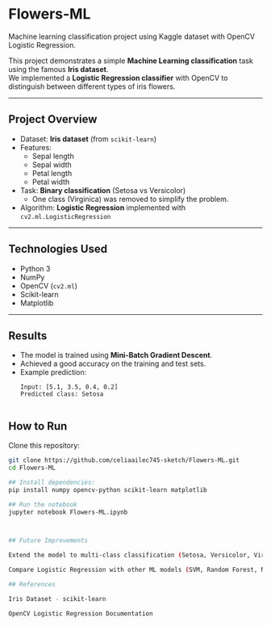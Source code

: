 # Flowers-ML
Machine learning classification project using Kaggle dataset with OpenCV Logistic Regression.


This project demonstrates a simple **Machine Learning classification** task using the famous **Iris dataset**.  
We implemented a **Logistic Regression classifier** with OpenCV to distinguish between different types of iris flowers.

---

##  Project Overview
- Dataset: **Iris dataset** (from `scikit-learn`)
- Features:  
  - Sepal length  
  - Sepal width  
  - Petal length  
  - Petal width  
- Task: **Binary classification** (Setosa vs Versicolor)  
  - One class (Virginica) was removed to simplify the problem.
- Algorithm: **Logistic Regression** implemented with `cv2.ml.LogisticRegression`

---

##  Technologies Used
- Python 3
- NumPy
- OpenCV (`cv2.ml`)
- Scikit-learn
- Matplotlib

---

##  Results
- The model is trained using **Mini-Batch Gradient Descent**.
- Achieved a good accuracy on the training and test sets.
- Example prediction:
  ```text
  Input: [5.1, 3.5, 0.4, 0.2]
  Predicted class: Setosa


##  How to Run

Clone this repository:

```bash
git clone https://github.com/celiaailec745-sketch/Flowers-ML.git
cd Flowers-ML

## Install dependencies:
pip install numpy opencv-python scikit-learn matplotlib

## Run the notebook
jupyter notebook Flowers-ML.ipynb



## Future Improvements

Extend the model to multi-class classification (Setosa, Versicolor, Virginica).

Compare Logistic Regression with other ML models (SVM, Random Forest, Neural Networks).

## References

Iris Dataset - scikit-learn

OpenCV Logistic Regression Documentation
